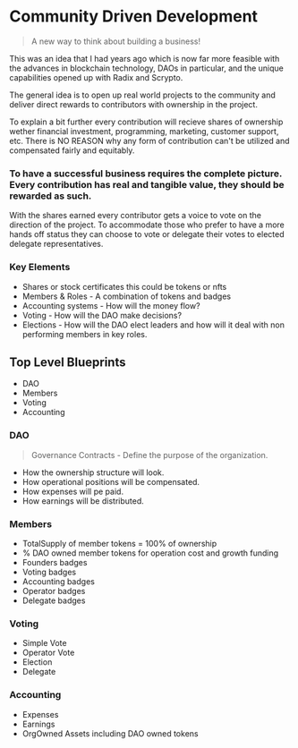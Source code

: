 # Community Driven Development

> A new way to think about building a business!

This was an idea that I had years ago which is now far more feasible with the advances in blockchain technology, DAOs in particular, and the unique capabilities opened up with Radix and Scrypto.

The general idea is to open up real world projects to the community and deliver direct rewards to contributors with ownership in the project.

To explain a bit further every contribution will recieve shares of ownership wether financial investment, programming, marketing, customer support, etc. There is NO REASON why any form of contribution can't be utilized and compensated fairly and equitably.

### To have a successful business requires the complete picture. Every contribution has real and tangible value, they should be rewarded as such.

With the shares earned every contributor gets a voice to vote on the direction of the project. To accommodate those who prefer to have a more hands off status they can choose to vote or delegate their votes to elected delegate representatives.

### Key Elements

- Shares or stock certificates this could be tokens or nfts
- Members & Roles - A combination of tokens and badges
- Accounting systems - How will the money flow?
- Voting - How will the DAO make decisions?
- Elections - How will the DAO elect leaders and how will it deal with non performing members in key roles.

## Top Level Blueprints

- DAO
- Members
- Voting
- Accounting

### DAO

> Governance Contracts - Define the purpose of the organization.

- How the ownership structure will look.
- How operational positions will be compensated.
- How expenses will pe paid.
- How earnings will be distributed.

### Members

- TotalSupply of member tokens = 100% of ownership
- % DAO owned member tokens for operation cost and growth funding
- Founders badges
- Voting badges
- Accounting badges
- Operator badges
- Delegate badges

### Voting

- Simple Vote
- Operator Vote
- Election
- Delegate

### Accounting

- Expenses
- Earnings
- OrgOwned Assets including DAO owned tokens
